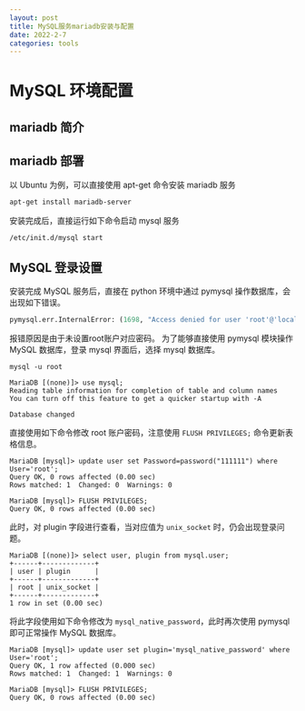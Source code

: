 ```yaml
---
layout: post
title: MySQL服务mariadb安装与配置
date: 2022-2-7
categories: tools
---
```


# MySQL 环境配置

## mariadb 简介

## mariadb 部署

以 Ubuntu 为例，可以直接使用 apt-get 命令安装 mariadb 服务

```bash
apt-get install mariadb-server
```

安装完成后，直接运行如下命令启动 mysql 服务

```
/etc/init.d/mysql start
```

## MySQL 登录设置

安装完成 MySQL 服务后，直接在 python 环境中通过 pymysql 操作数据库，会出现如下错误。

```python
pymysql.err.InternalError: (1698, "Access denied for user 'root'@'localhost'")
```

报错原因是由于未设置root账户对应密码。
为了能够直接使用 pymysql 模块操作 MySQL 数据库，登录 mysql 界面后，选择 mysql 数据库。

```
mysql -u root

MariaDB [(none)]> use mysql;
Reading table information for completion of table and column names
You can turn off this feature to get a quicker startup with -A

Database changed
```

直接使用如下命令修改 root 账户密码，注意使用 `FLUSH PRIVILEGES;` 命令更新表格信息。

```
MariaDB [mysql]> update user set Password=password("111111") where User='root';
Query OK, 0 rows affected (0.00 sec)
Rows matched: 1  Changed: 0  Warnings: 0

MariaDB [mysql]> FLUSH PRIVILEGES;
Query OK, 0 rows affected (0.00 sec)
```

此时，对 plugin 字段进行查看，当对应值为 `unix_socket` 时，仍会出现登录问题。

```
MariaDB [(none)]> select user, plugin from mysql.user;
+------+-------------+
| user | plugin      |
+------+-------------+
| root | unix_socket |
+------+-------------+
1 row in set (0.00 sec)
```

将此字段使用如下命令修改为 `mysql_native_password`，此时再次使用 pymysql 即可正常操作 MySQL 数据库。

```
MariaDB [mysql]> update user set plugin='mysql_native_password' where User='root';
Query OK, 1 row affected (0.000 sec)
Rows matched: 1  Changed: 1  Warnings: 0

MariaDB [mysql]> FLUSH PRIVILEGES;
Query OK, 0 rows affected (0.00 sec)
```

